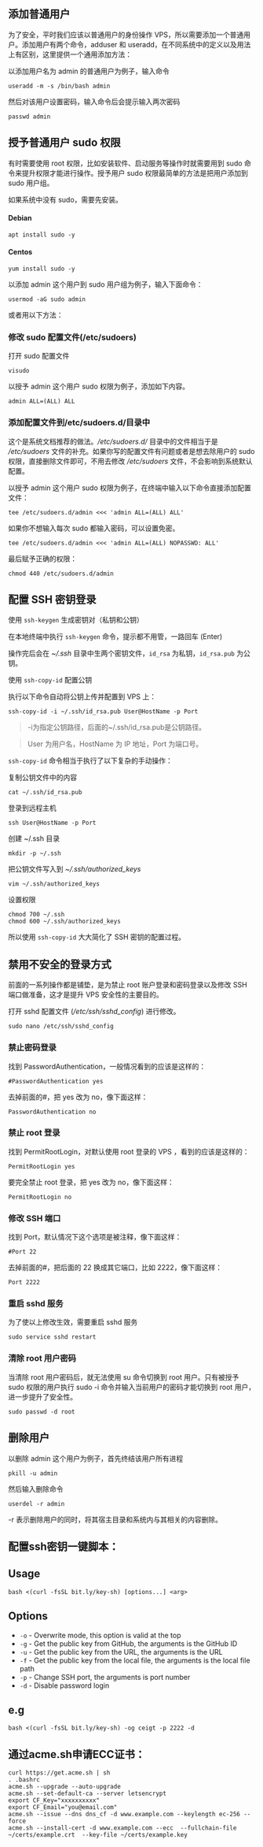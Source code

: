 ## 添加普通用户

为了安全，平时我们应该以普通用户的身份操作 VPS，所以需要添加一个普通用户。添加用户有两个命令，adduser 和 useradd，在不同系统中的定义以及用法上有区别，这里提供一个通用添加方法：

以添加用户名为 admin 的普通用户为例子，输入命令
```
useradd -m -s /bin/bash admin
```

然后对该用户设置密码，输入命令后会提示输入两次密码
```
passwd admin
```
## 授予普通用户 sudo 权限

有时需要使用 root 权限，比如安装软件、启动服务等操作时就需要用到 sudo 命令来提升权限才能进行操作。授予用户 sudo 权限最简单的方法是把用户添加到 sudo 用户组。

如果系统中没有 sudo，需要先安装。

#### Debian  
```
apt install sudo -y  
```
#### Centos  
```
yum install sudo -y
```
以添加 admin 这个用户到 sudo 用户组为例子，输入下面命令：
```
usermod -aG sudo admin
```
或者用以下方法：

### 修改 sudo 配置文件(/etc/sudoers)

打开 sudo 配置文件
```
visudo
```
以授予 admin 这个用户 sudo 权限为例子，添加如下内容。
```
admin ALL=(ALL) ALL
```
### 添加配置文件到/etc/sudoers.d/目录中

这个是系统文档推荐的做法。*/etc/sudoers.d/* 目录中的文件相当于是 */etc/sudoers* 文件的补充。如果你写的配置文件有问题或者是想去除用户的 sudo 权限，直接删除文件即可，不用去修改 */etc/sudoers* 文件，不会影响到系统默认配置。

以授予 admin 这个用户 sudo 权限为例子，在终端中输入以下命令直接添加配置文件：
```
tee /etc/sudoers.d/admin <<< 'admin ALL=(ALL) ALL'
```
如果你不想输入每次 sudo 都输入密码，可以设置免密。
```
tee /etc/sudoers.d/admin <<< 'admin ALL=(ALL) NOPASSWD: ALL'
```
最后赋予正确的权限：
```
chmod 440 /etc/sudoers.d/admin
```
## 配置 SSH 密钥登录

使用 `ssh-keygen` 生成密钥对（私钥和公钥）

在本地终端中执行 `ssh-keygen` 命令，提示都不用管，一路回车 (Enter)

操作完后会在 *~/.ssh* 目录中生两个密钥文件，`id_rsa` 为私钥，`id_rsa.pub` 为公钥。

使用 `ssh-copy-id` 配置公钥

执行以下命令自动将公钥上传并配置到 VPS 上：
```
ssh-copy-id -i ~/.ssh/id_rsa.pub User@HostName -p Port
```
> -i为指定公钥路径，后面的~/.ssh/id_rsa.pub是公钥路径。

> User 为用户名，HostName 为 IP 地址，Port 为端口号。

`ssh-copy-id` 命令相当于执行了以下复杂的手动操作：

复制公钥文件中的内容
```
cat ~/.ssh/id_rsa.pub
```
登录到远程主机
```
ssh User@HostName -p Port
```
创建 ~/.ssh 目录
```
mkdir -p ~/.ssh
```
把公钥文件写入到 *~/.ssh/authorized_keys*
```
vim ~/.ssh/authorized_keys
```
设置权限
```
chmod 700 ~/.ssh  
chmod 600 ~/.ssh/authorized_keys
```
所以使用 `ssh-copy-id` 大大简化了 SSH 密钥的配置过程。

## 禁用不安全的登录方式

前面的一系列操作都是铺垫，是为禁止 root 账户登录和密码登录以及修改 SSH 端口做准备，这才是提升 VPS 安全性的主要目的。

打开 sshd 配置文件 (*/etc/ssh/sshd_config*) 进行修改。
```
sudo nano /etc/ssh/sshd_config
```
### 禁止密码登录

找到 PasswordAuthentication，一般情况看到的应该是这样的：
```
#PasswordAuthentication yes
```
去掉前面的#，把 yes 改为 no，像下面这样：
```
PasswordAuthentication no
```
### 禁止 root 登录

找到 PermitRootLogin，对默认使用 root 登录的 VPS ，看到的应该是这样的：
```
PermitRootLogin yes
```
要完全禁止 root 登录，把 yes 改为 no，像下面这样：
```
PermitRootLogin no
```
### 修改 SSH 端口

找到 Port，默认情况下这个选项是被注释，像下面这样：
```
#Port 22
```
去掉前面的#，把后面的 22 换成其它端口，比如 2222，像下面这样：
```
Port 2222
```
### 重启 sshd 服务

为了使以上修改生效，需要重启 sshd 服务
```
sudo service sshd restart
```
### 清除 root 用户密码

当清除 root 用户密码后，就无法使用 su 命令切换到 root 用户。只有被授予 sudo 权限的用户执行 sudo -i 命令并输入当前用户的密码才能切换到 root 用户，进一步提升了安全性。
```
sudo passwd -d root
```
## 删除用户

以删除 admin 这个用户为例子，首先终结该用户所有进程
```
pkill -u admin
```
然后输入删除命令
```
userdel -r admin
```
-r 表示删除用户的同时，将其宿主目录和系统内与其相关的内容删除。

## 配置ssh密钥一键脚本： 
## Usage

```
bash <(curl -fsSL bit.ly/key-sh) [options...] <arg>
```

## Options

* `-o` - Overwrite mode, this option is valid at the top
* `-g` - Get the public key from GitHub, the arguments is the GitHub ID
* `-u` - Get the public key from the URL, the arguments is the URL
* `-f` - Get the public key from the local file, the arguments is the local file path
* `-p` - Change SSH port, the arguments is port number
* `-d` - Disable password login

## e.g
```
bash <(curl -fsSL bit.ly/key-sh) -og ceigt -p 2222 -d

```

## 通过acme.sh申请ECC证书：
```  
curl https://get.acme.sh | sh  
. .bashrc  
acme.sh --upgrade --auto-upgrade  
acme.sh --set-default-ca --server letsencrypt  
export CF_Key="xxxxxxxxxx"  
export CF_Email="you@email.com"  
acme.sh --issue --dns dns_cf -d www.example.com --keylength ec-256 --force  
acme.sh --install-cert -d www.example.com --ecc  --fullchain-file ~/certs/example.crt  --key-file ~/certs/example.key 
```
